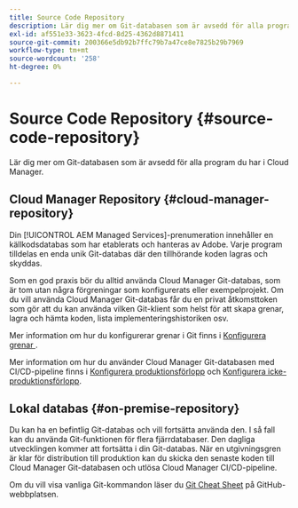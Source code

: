 ```yaml
---
title: Source Code Repository
description: Lär dig mer om Git-databasen som är avsedd för alla program du har i Cloud Manager.
exl-id: af551e33-3623-4fcd-8d25-4362d8871411
source-git-commit: 200366e5db92b7ffc79b7a47ce8e7825b29b7969
workflow-type: tm+mt
source-wordcount: '258'
ht-degree: 0%

---
```



# Source Code Repository {#source-code-repository}

Lär dig mer om Git-databasen som är avsedd för alla program du har i Cloud Manager.

## Cloud Manager Repository {#cloud-manager-repository}

Din [!UICONTROL AEM Managed Services]-prenumeration innehåller en källkodsdatabas som har etablerats och hanteras av Adobe. Varje program tilldelas en enda unik Git-databas där den tillhörande koden lagras och skyddas.

Som en god praxis bör du alltid använda Cloud Manager Git-databas, som är tom utan några förgreningar som konfigurerats eller exempelprojekt. Om du vill använda Cloud Manager Git-databas får du en privat åtkomsttoken som gör att du kan använda vilken Git-klient som helst för att skapa grenar, lagra och hämta koden, lista implementeringshistoriken osv.

Mer information om hur du konfigurerar grenar i Git finns i [Konfigurera grenar ](/help/getting-started/configuring-branches.md).

Mer information om hur du använder Cloud Manager Git-databasen med CI/CD-pipeline finns i [Konfigurera produktionsförlopp](/help/using/production-pipelines.md) och [Konfigurera icke-produktionsförlopp](/help/using/non-production-pipelines.md).

## Lokal databas {#on-premise-repository}

Du kan ha en befintlig Git-databas och vill fortsätta använda den. I så fall kan du använda Git-funktionen för flera fjärrdatabaser. Den dagliga utvecklingen kommer att fortsätta i din Git-databas. När en utgivningsgren är klar för distribution till produktion kan du skicka den senaste koden till Cloud Manager Git-databasen och utlösa Cloud Manager CI/CD-pipeline.

Om du vill visa vanliga Git-kommandon läser du [Git Cheat Sheet](https://education.github.com/git-cheat-sheet-education.pdf) på GitHub-webbplatsen.
